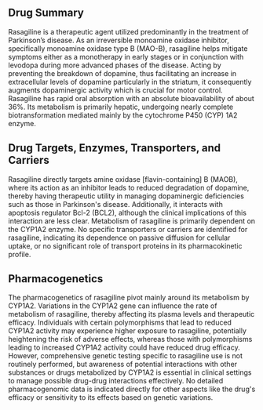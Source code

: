 ## Drug Summary
Rasagiline is a therapeutic agent utilized predominantly in the treatment of Parkinson’s disease. As an irreversible monoamine oxidase inhibitor, specifically monoamine oxidase type B (MAO-B), rasagiline helps mitigate symptoms either as a monotherapy in early stages or in conjunction with levodopa during more advanced phases of the disease. Acting by preventing the breakdown of dopamine, thus facilitating an increase in extracellular levels of dopamine particularly in the striatum, it consequently augments dopaminergic activity which is crucial for motor control. Rasagiline has rapid oral absorption with an absolute bioavailability of about 36%. Its metabolism is primarily hepatic, undergoing nearly complete biotransformation mediated mainly by the cytochrome P450 (CYP) 1A2 enzyme.

## Drug Targets, Enzymes, Transporters, and Carriers
Rasagiline directly targets amine oxidase [flavin-containing] B (MAOB), where its action as an inhibitor leads to reduced degradation of dopamine, thereby having therapeutic utility in managing dopaminergic deficiencies such as those in Parkinson's disease. Additionally, it interacts with apoptosis regulator Bcl-2 (BCL2), although the clinical implications of this interaction are less clear. Metabolism of rasagiline is primarily dependent on the CYP1A2 enzyme. No specific transporters or carriers are identified for rasagiline, indicating its dependence on passive diffusion for cellular uptake, or no significant role of transport proteins in its pharmacokinetic profile.

## Pharmacogenetics
The pharmacogenetics of rasagiline pivot mainly around its metabolism by CYP1A2. Variations in the CYP1A2 gene can influence the rate of metabolism of rasagiline, thereby affecting its plasma levels and therapeutic efficacy. Individuals with certain polymorphisms that lead to reduced CYP1A2 activity may experience higher exposure to rasagiline, potentially heightening the risk of adverse effects, whereas those with polymorphisms leading to increased CYP1A2 activity could have reduced drug efficacy. However, comprehensive genetic testing specific to rasagiline use is not routinely performed, but awareness of potential interactions with other substances or drugs metabolized by CYP1A2 is essential in clinical settings to manage possible drug-drug interactions effectively. No detailed pharmacogenomic data is indicated directly for other aspects like the drug's efficacy or sensitivity to its effects based on genetic variations.